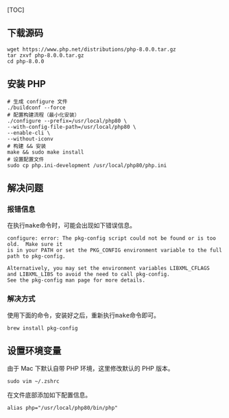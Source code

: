 [TOC]

## 下载源码

```shell
wget https://www.php.net/distributions/php-8.0.0.tar.gz
tar zxvf php-8.0.0.tar.gz
cd php-8.0.0
```
## 安装 PHP
```shell
# 生成 configure 文件
./buildconf --force
# 配置构建流程（最小化安装）
./configure --prefix=/usr/local/php80 \
--with-config-file-path=/usr/local/php80 \
--enable-cli \
--without-iconv
# 构建 && 安装
make && sudo make install
# 设置配置文件
sudo cp php.ini-development /usr/local/php80/php.ini
```
## 解决问题

### 报错信息
在执行<kbd>make</kbd>命令时，可能会出现如下错误信息。
```shell
configure: error: The pkg-config script could not be found or is too old.  Make sure it
is in your PATH or set the PKG_CONFIG environment variable to the full
path to pkg-config.

Alternatively, you may set the environment variables LIBXML_CFLAGS
and LIBXML_LIBS to avoid the need to call pkg-config.
See the pkg-config man page for more details.
```
### 解决方式
使用下面的命令，安装好之后，重新执行<kbd>make</kbd>命令即可。
```shell
brew install pkg-config
```

## 设置环境变量

由于 Mac 下默认自带 PHP 环境，这里修改默认的 PHP 版本。
```shell
sudo vim ~/.zshrc
```
在文件底部添加如下配置信息。
```shell
alias php="/usr/local/php80/bin/php"
```